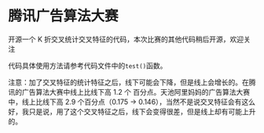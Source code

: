 # 腾讯广告算法大赛

开源一个 K 折交叉统计交叉特征的代码，本次比赛的其他代码稍后开源，欢迎关注

代码具体使用方法请参考代码文件中的`test()`函数。

注意：加了交叉特征的统计特征之后，线下可能会下降，但是线上会增长的。在腾讯的广告算法大赛中线上比线下高 1.2 个 百分点。天池阿里妈妈的广告算法大赛中，线上比线下高 2.9 个百分点（0.175 -> 0.146），当然不是说交叉特征会有这么好，我只是说，用了这个交叉特征之后，线下会变得很差，但是线上却有可能上升的。